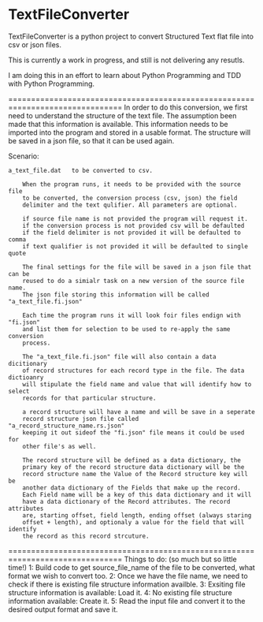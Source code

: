 # TextFileConverter
TextFileConverter is a python project to convert Structured Text flat file 
into csv or json files. 

This is currently a work in progress, and still is not delivering any resutls.

I am doing this in an effort to learn about Python Programming and TDD with 
Python Programming. 

===============================================================================
In order to do this conversion, we first need to understand the structure of
the text file. The assumption been made that this information is available.
This information needs to be imported into the program and stored in a usable
format. The structure will be saved in a json file, so that it can be used 
again.

Scenario:

    a_text_file.dat   to be converted to csv.

        When the program runs, it needs to be provided with the source file 
        to be converted, the conversion process (csv, json) the field 
        delimiter and the text qulifier. All parameters are optional. 

        if source file name is not provided the program will request it.
        if the conversion process is not provided csv will be defaulted
        if the field delimiter is not provided it will be defaulted to comma
        if text qualifier is not provided it will be defaulted to single quote        

        The final settings for the file will be saved in a json file that can be
        reused to do a simialr task on a new version of the source file name.
        The json file storing this information will be called "a_text_file.fi.json"

        Each time the program runs it will look foir files endign with "fi.json"
        and list them for selection to be used to re-apply the same conversion
        process.
        
        The "a_text_file.fi.json" file will also contain a data dicitionary 
        of record structures for each record type in the file. The data dictioanry 
        will stipulate the field name and value that will identify how to select
        records for that particular structure.  
        
        a record structure will have a name and will be save in a seperate
        record structure json file called "a_record_structure_name.rs.json" 
        keeping it out sideof the "fi.json" file means it could be used for
        other file's as well.

        The record structure will be defined as a data dictionary, the 
        primary key of the record structure data dictionary will be the 
        record structure name the Value of the Record structure key will be 
        another data dictionary of the Fields that make up the record.
        Each Field name will be a key of this data dictionary and it will 
        have a data dictionary of the Record attributes. The record attributes
        are, starting offset, field length, ending offset (always staring 
        offset + length), and optionaly a value for the field that will identify
        the record as this record strcuture. 

===============================================================================
 Things to do:  (so much but so little time!)
    1:  Build code to get source_file_name of the file to be converted, what 
        format
       we wish to convert too.
    2:  Once we have the file name, we need to check if there is existing
       file structure information availble.
    3:  Exsiting file structure information is available: Load it.
    4:  No existing file structure information available: Create it.
    5:  Read the input file and convert it to the desired output format
       and save it.

